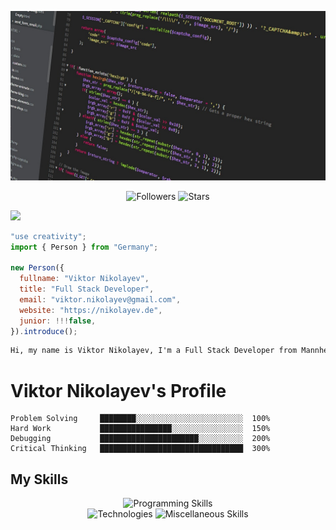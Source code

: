 <div align="center">
  
![Banner](/banner.jpg)


![Followers](https://img.shields.io/github/followers/vnikolayev-ts?label=Followers) ![Stars](https://img.shields.io/github/stars/vnikolayev-ts?label=Stars)

</div>

<!--x axis divider-->
<img src="/assets/images/horizontal-divider-gradient.gif">



```js
"use creativity";
import { Person } from "Germany";

new Person({
  fullname: "Viktor Nikolayev",
  title: "Full Stack Developer",
  email: "viktor.nikolayev@gmail.com",
  website: "https://nikolayev.de",
  junior: !!!false,
}).introduce();
```



```cmd
Hi, my name is Viktor Nikolayev, I'm a Full Stack Developer from Mannheim, Germany
```
# Viktor Nikolayev's Profile

```text
Problem Solving     ████████░░░░░░░░░░░░░░░░░░░░░░░░  100%  
Hard Work           ████████████████░░░░░░░░░░░░░░░░  150%  
Debugging           ██████████████████████░░░░░░░░░░  200%  
Critical Thinking   ████████████████████████████████  300%  
```



## My Skills
<p align="center">
  <img src="https://skillicons.dev/icons?i=react,nodejs,html,css,python,java,php,javascript,mysql,cpp,cs,dotnet" alt="Programming Skills" /><br/>
  <img src="https://skillicons.dev/icons?i=aws,docker,linux,prometheus,grafana" alt="Technologies" />
  <img src="https://skillicons.dev/icons?i=dotnet,git,vscode,eclipse,azure,aws" alt="Miscellaneous Skills" />
</p>

